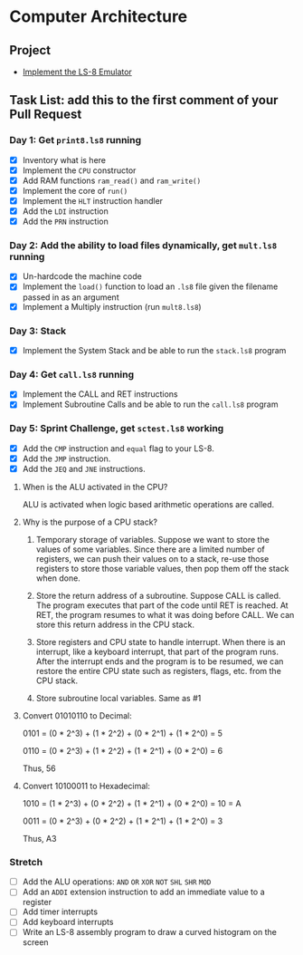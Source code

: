 # Computer Architecture

## Project

* [Implement the LS-8 Emulator](ls8/)

## Task List: add this to the first comment of your Pull Request

### Day 1: Get `print8.ls8` running

- [x] Inventory what is here
- [x] Implement the `CPU` constructor
- [x] Add RAM functions `ram_read()` and `ram_write()`
- [x] Implement the core of `run()`
- [x] Implement the `HLT` instruction handler
- [x] Add the `LDI` instruction
- [x] Add the `PRN` instruction

### Day 2: Add the ability to load files dynamically, get `mult.ls8` running

- [x] Un-hardcode the machine code
- [x] Implement the `load()` function to load an `.ls8` file given the filename
      passed in as an argument
- [x] Implement a Multiply instruction (run `mult8.ls8`)

### Day 3: Stack

- [x] Implement the System Stack and be able to run the `stack.ls8` program

### Day 4: Get `call.ls8` running

- [x] Implement the CALL and RET instructions
- [x] Implement Subroutine Calls and be able to run the `call.ls8` program

### Day 5: Sprint Challenge, get `sctest.ls8` working

- [x] Add the `CMP` instruction and `equal` flag to your LS-8.
- [x] Add the `JMP` instruction.
- [x] Add the `JEQ` and `JNE` instructions.

1. When is the ALU activated in the CPU?

    ALU is activated when logic based arithmetic operations are called.

2. Why is the purpose of a CPU stack?
    1. Temporary storage of variables.
    Suppose we want to store the values of some variables. Since there are a limited number of registers, we can push their values on to a stack, re-use those registers to store those variable values, then pop them off the stack when done. 

    2. Store the return address of a subroutine.
    Suppose CALL is called. The program executes that part of the code until RET is reached. At RET, the program resumes to what it was doing before CALL. We can store this return address in the CPU stack.

    3. Store registers and CPU state to handle interrupt.
    When there is an interrupt, like a keyboard interrupt, that part of the program runs. After the interrupt ends and the program is to be resumed, we can restore the entire CPU state such as registers, flags, etc. from the CPU stack.

    4. Store subroutine local variables.
    Same as #1

3. Convert 01010110 to Decimal:

    0101 = (0 * 2^3) + (1 * 2^2) + (0 * 2^1) + (1 * 2^0) = 5

    0110 = (0 * 2^3) + (1 * 2^2) + (1 * 2^1) + (0 * 2^0) = 6
    
    Thus, 56

4. Convert 10100011 to Hexadecimal:

    1010 = (1 * 2^3) + (0 * 2^2) + (1 * 2^1) + (0 * 2^0) = 10 = A

    0011 = (0 * 2^3) + (0 * 2^2) + (1 * 2^1) + (1 * 2^0) = 3

    Thus, A3

### Stretch

- [ ] Add the ALU operations: `AND` `OR` `XOR` `NOT` `SHL` `SHR` `MOD`
- [ ] Add an `ADDI` extension instruction to add an immediate value to a register
- [ ] Add timer interrupts
- [ ] Add keyboard interrupts
- [ ] Write an LS-8 assembly program to draw a curved histogram on the screen
